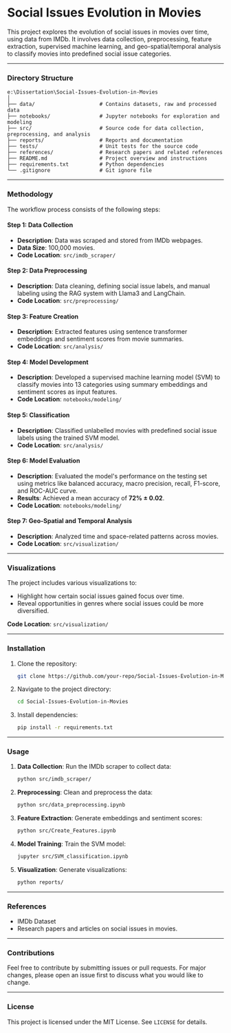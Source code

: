 # Social Issues Evolution in Movies

This project explores the evolution of social issues in movies over time, using data from IMDb. It involves data collection, preprocessing, feature extraction, supervised machine learning, and geo-spatial/temporal analysis to classify movies into predefined social issue categories.

---

### Directory Structure

```
e:\Dissertation\Social-Issues-Evolution-in-Movies
│
├── data/                     # Contains datasets, raw and processed data
├── notebooks/                # Jupyter notebooks for exploration and modeling
├── src/                      # Source code for data collection, preprocessing, and analysis
├── reports/                  # Reports and documentation
├── tests/                    # Unit tests for the source code
├── references/               # Research papers and related references
├── README.md                 # Project overview and instructions
├── requirements.txt          # Python dependencies
└── .gitignore                # Git ignore file
```

---

### Methodology

The workflow process consists of the following steps:

#### Step 1: Data Collection
- **Description**: Data was scraped and stored from IMDb webpages.
- **Data Size**: 100,000 movies.
- **Code Location**: `src/imdb_scraper/`

#### Step 2: Data Preprocessing
- **Description**: Data cleaning, defining social issue labels, and manual labeling using the RAG system with Llama3 and LangChain.
- **Code Location**: `src/preprocessing/`

#### Step 3: Feature Creation
- **Description**: Extracted features using sentence transformer embeddings and sentiment scores from movie summaries.
- **Code Location**: `src/analysis/`

#### Step 4: Model Development
- **Description**: Developed a supervised machine learning model (SVM) to classify movies into 13 categories using summary embeddings and sentiment scores as input features.
- **Code Location**: `notebooks/modeling/`

#### Step 5: Classification
- **Description**: Classified unlabelled movies with predefined social issue labels using the trained SVM model.
- **Code Location**: `src/analysis/`

#### Step 6: Model Evaluation
- **Description**: Evaluated the model's performance on the testing set using metrics like balanced accuracy, macro precision, recall, F1-score, and ROC-AUC curve.
- **Results**: Achieved a mean accuracy of **72% ± 0.02**.
- **Code Location**: `notebooks/modeling/`

#### Step 7: Geo-Spatial and Temporal Analysis
- **Description**: Analyzed time and space-related patterns across movies.
- **Code Location**: `src/visualization/`

---

### Visualizations

The project includes various visualizations to:
- Highlight how certain social issues gained focus over time.
- Reveal opportunities in genres where social issues could be more diversified.

**Code Location**: `src/visualization/`

---

### Installation

1. Clone the repository:
   ```bash
   git clone https://github.com/your-repo/Social-Issues-Evolution-in-Movies.git
   ```
2. Navigate to the project directory:
   ```bash
   cd Social-Issues-Evolution-in-Movies
   ```
3. Install dependencies:
   ```bash
   pip install -r requirements.txt
   ```

---

### Usage

1. **Data Collection**: Run the IMDb scraper to collect data:
   ```bash
   python src/imdb_scraper/
   ```
2. **Preprocessing**: Clean and preprocess the data:
   ```bash
   python src/data_preprocessing.ipynb
   ```
3. **Feature Extraction**: Generate embeddings and sentiment scores:
   ```bash
   python src/Create_Features.ipynb
   ```
4. **Model Training**: Train the SVM model:
   ```bash
   jupyter src/SVM_classification.ipynb
   ```
5. **Visualization**: Generate visualizations:
   ```bash
   python reports/
   ```

---

### References

- IMDb Dataset
- Research papers and articles on social issues in movies.

---

### Contributions

Feel free to contribute by submitting issues or pull requests. For major changes, please open an issue first to discuss what you would like to change.

---

### License

This project is licensed under the MIT License. See `LICENSE` for details.
